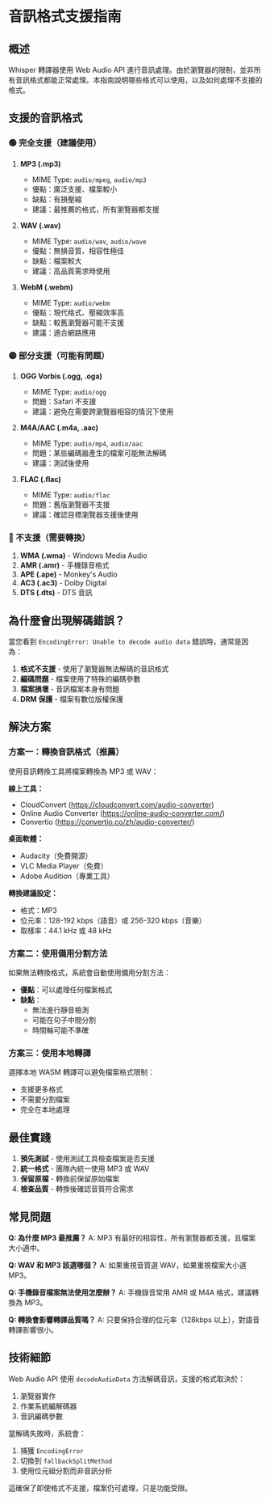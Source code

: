 # 音訊格式支援指南

## 概述

Whisper 轉譯器使用 Web Audio API 進行音訊處理。由於瀏覽器的限制，並非所有音訊格式都能正常處理。本指南說明哪些格式可以使用，以及如何處理不支援的格式。

## 支援的音訊格式

### 🟢 完全支援（建議使用）

1. **MP3 (.mp3)**
   - MIME Type: `audio/mpeg`, `audio/mp3`
   - 優點：廣泛支援、檔案較小
   - 缺點：有損壓縮
   - 建議：最推薦的格式，所有瀏覽器都支援

2. **WAV (.wav)**
   - MIME Type: `audio/wav`, `audio/wave`
   - 優點：無損音質、相容性極佳
   - 缺點：檔案較大
   - 建議：高品質需求時使用

3. **WebM (.webm)**
   - MIME Type: `audio/webm`
   - 優點：現代格式、壓縮效率高
   - 缺點：較舊瀏覽器可能不支援
   - 建議：適合網路應用

### 🟡 部分支援（可能有問題）

1. **OGG Vorbis (.ogg, .oga)**
   - MIME Type: `audio/ogg`
   - 問題：Safari 不支援
   - 建議：避免在需要跨瀏覽器相容的情況下使用

2. **M4A/AAC (.m4a, .aac)**
   - MIME Type: `audio/mp4`, `audio/aac`
   - 問題：某些編碼器產生的檔案可能無法解碼
   - 建議：測試後使用

3. **FLAC (.flac)**
   - MIME Type: `audio/flac`
   - 問題：舊版瀏覽器不支援
   - 建議：確認目標瀏覽器支援後使用

### 🔴 不支援（需要轉換）

1. **WMA (.wma)** - Windows Media Audio
2. **AMR (.amr)** - 手機錄音格式
3. **APE (.ape)** - Monkey's Audio
4. **AC3 (.ac3)** - Dolby Digital
5. **DTS (.dts)** - DTS 音訊

## 為什麼會出現解碼錯誤？

當您看到 `EncodingError: Unable to decode audio data` 錯誤時，通常是因為：

1. **格式不支援** - 使用了瀏覽器無法解碼的音訊格式
2. **編碼問題** - 檔案使用了特殊的編碼參數
3. **檔案損壞** - 音訊檔案本身有問題
4. **DRM 保護** - 檔案有數位版權保護

## 解決方案

### 方案一：轉換音訊格式（推薦）

使用音訊轉換工具將檔案轉換為 MP3 或 WAV：

**線上工具：**
- CloudConvert (https://cloudconvert.com/audio-converter)
- Online Audio Converter (https://online-audio-converter.com/)
- Convertio (https://convertio.co/zh/audio-converter/)

**桌面軟體：**
- Audacity（免費開源）
- VLC Media Player（免費）
- Adobe Audition（專業工具）

**轉換建議設定：**
- 格式：MP3
- 位元率：128-192 kbps（語音）或 256-320 kbps（音樂）
- 取樣率：44.1 kHz 或 48 kHz

### 方案二：使用備用分割方法

如果無法轉換格式，系統會自動使用備用分割方法：

- **優點**：可以處理任何檔案格式
- **缺點**：
  - 無法進行靜音檢測
  - 可能在句子中間分割
  - 時間軸可能不準確

### 方案三：使用本地轉譯

選擇本地 WASM 轉譯可以避免檔案格式限制：

- 支援更多格式
- 不需要分割檔案
- 完全在本地處理

## 最佳實踐

1. **預先測試** - 使用測試工具檢查檔案是否支援
2. **統一格式** - 團隊內統一使用 MP3 或 WAV
3. **保留原檔** - 轉換前保留原始檔案
4. **檢查品質** - 轉換後確認音質符合需求

## 常見問題

**Q: 為什麼 MP3 最推薦？**
A: MP3 有最好的相容性，所有瀏覽器都支援，且檔案大小適中。

**Q: WAV 和 MP3 該選哪個？**
A: 如果重視音質選 WAV，如果重視檔案大小選 MP3。

**Q: 手機錄音檔案無法使用怎麼辦？**
A: 手機錄音常用 AMR 或 M4A 格式，建議轉換為 MP3。

**Q: 轉換會影響轉譯品質嗎？**
A: 只要保持合理的位元率（128kbps 以上），對語音轉譯影響很小。

## 技術細節

Web Audio API 使用 `decodeAudioData` 方法解碼音訊，支援的格式取決於：

1. 瀏覽器實作
2. 作業系統編解碼器
3. 音訊編碼參數

當解碼失敗時，系統會：

1. 捕獲 `EncodingError`
2. 切換到 `fallbackSplitMethod`
3. 使用位元組分割而非音訊分析

這確保了即使格式不支援，檔案仍可處理，只是功能受限。